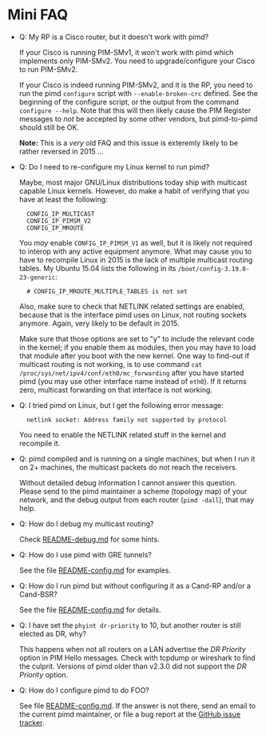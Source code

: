 Mini FAQ
========

* Q: My RP is a Cisco router, but it doesn't work with pimd?

  If your Cisco is running PIM-SMv1, it won't work with pimd which
  implements only PIM-SMv2.  You need to upgrade/configure your Cisco to
  run PIM-SMv2.
	
  If your Cisco is indeed running PIM-SMv2, and it is the RP, you need
  to run the pimd `configure` script with `--enable-broken-crc` defined.
  See the beginning of the configure script, or the output from the
  command `configure --help`.  Note that this will then likely cause the
  PIM Register messages to *not* be accepted by some other vendors, but
  pimd-to-pimd should still be OK.

  **Note:** This is a *very* old FAQ and this issue is exteremly likely
  to be rather reversed in 2015 ...

* Q: Do I need to re-configure my Linux kernel to run pimd?

  Maybe, most major GNU/Linux distributions today ship with multicast
  capable Linux kernels.  However, do make a habit of verifying that
  you have at least the following:

	    CONFIG_IP_MULTICAST
		CONFIG_IP_PIMSM_V2
		CONFIG_IP_MROUTE

  You *may* enable `CONFIG_IP_PIMSM_V1` as well, but it is likely not
  required to interop with any active equipment anymore.  What may cause
  you to have to recompile Linux in 2015 is the lack of multiple
  multicast routing tables.  My Ubuntu 15.04 lists the following in its
  `/boot/config-3.19.0-23-generic`:

		# CONFIG_IP_MROUTE_MULTIPLE_TABLES is not set

  Also, make sure to check that NETLINK related settings are enabled,
  because that is the interface pimd uses on Linux, not routing sockets
  anymore.  Again, very likely to be default in 2015.

  Make sure that those options are set to "y" to include the relevant
  code in the kernel; if you enable them as modules, then you may have
  to load that module after you boot with the new kernel.  One way to
  find-out if multicast routing is not working, is to use command `cat
  /proc/sys/net/ipv4/conf/eth0/mc_forwarding` after you have started
  pimd (you may use other interface name instead of `eth0`).  If it
  returns zero, multicast forwarding on that interface is not working.

* Q: I tried pimd on Linux, but I get the following error message:

		netlink socket: Address family not supported by protocol

  You need to enable the NETLINK related stuff in the kernel and
  recompile it.

* Q: pimd compiled and is running on a single machines, but when I run
  it on 2+ machines, the multicast packets do not reach the receivers.

  Without detailed debug information I cannot answer this question.
  Please send to the pimd maintainer a scheme (topology map) of your
  network, and the debug output from each router (`pimd -dall`), that
  may help.

* Q: How do I debug my multicast routing?

  Check [README-debug.md][debug] for some hints.

* Q: How do I use pimd with GRE tunnels?

  See the file [README-config.md][config] for examples.

* Q: How do I run pimd but without configuring it as a Cand-RP and/or a
  Cand-BSR?

  See the file [README-config.md][config] for details.

* Q: I have set the `phyint dr-priority` to 10, but another router is
  still elected as DR, why?

  This happens when not all routers on a LAN advertise the *DR Priority*
  option in PIM Hello messages.  Check with tcpdump or wireshark to find
  the culprit.  Versions of pimd older than v2.3.0 did not support the
  *DR Priority* option.

* Q: How do I configure pimd to do FOO?

  See file [README-config.md][config].  If the answer is not there, send
  an email to the current pimd maintainer, or file a bug report at the
  [GitHub issue tracker][tracker].


[debug]:   https://github.com/troglobit/pimd/blob/dev/README-debug.md
[config]:  https://github.com/troglobit/pimd/blob/dev/README-config.md
[tracker]: https://github.com/troglobit/pimd/issues 

<!--
  -- Local Variables:
  -- mode: markdown
  -- End:
  -->
